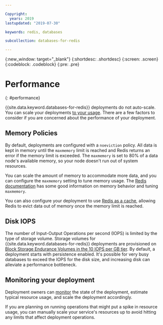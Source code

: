 ```yaml
---

Copyright:
  years: 2019
lastupdated: "2019-07-30"

keywords: redis, databases

subcollection: databases-for-redis

---
```


{:new_window: target="_blank"}
{:shortdesc: .shortdesc}
{:screen: .screen}
{:codeblock: .codeblock}
{:pre: .pre}

# Performance
{: #performance}

{{site.data.keyword.databases-for-redis}} deployments do not auto-scale. You can scale your deployments [to your usage](/docs/services/databases-for-redis?topic=databases-for-redis-resources-scaling). There are a few factors to consider if you are concerned about the performance of your deployment.

## Memory Policies

By default, deployments are configured with a `noeviction` policy. All data is kept in memory until the `maxmemory` limit is reached and Redis returns an error if the memory limit is exceeded. The `maxmemory` is set to 80% of a data node's available memory, so your node doesn't run out of system resources. 

You can scale the amount of memory to accommodate more data, and you can configure the `maxmemory` setting to tune memory usage. The [Redis documentation](https://redis.io/topics/memory-optimization#memory-allocation) has some good information on memory behavior and tuning `maxmemory`.

You can also configure your deployment to use [Redis as a cache](/docs/services/databases-for-redis?topic=databases-for-redis-redis-cache), allowing Redis to evict data out of memory once the memory limit is reached. 

## Disk IOPS

The number of Input-Output Operations per second (IOPS) is limited by the type of storage volume. Storage volumes for {{site.data.keyword.databases-for-redis}} deployments are provisioned on [Block Storage Endurance Volumes in the 10 IOPS per GB tier](/docs/infrastructure/BlockStorage?topic=BlockStorage-About#provendurance). By default, a deployment starts with persistence enabled. It's possible for very busy databases to exceed the IOPS for the disk size, and increasing disk can alleviate a performance bottleneck. 

## Monitoring your deployment

Deployment owners can [monitor](/docs/services/databases-for-redis?topic=databases-for-redis-monitoring) the state of the deployment, estimate typical resource usage, and scale the deployment accordingly.

If you are planning on running operations that might put a spike in resource usage, you can manually scale your service's resources up to avoid hitting any limits that affect deployment operations.
